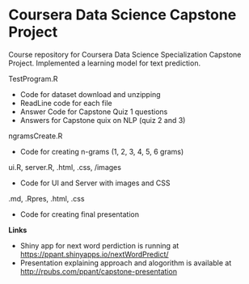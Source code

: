# Coursera Data Science Capstone Project
Course repository for Coursera Data Science Specialization Capstone Project. Implemented a learning model for text prediction.

TestProgram.R
* Code for dataset download and unzipping
* ReadLine code for each file
* Answer Code for Capstone Quiz 1 questions
* Answers for Capstone quix on NLP (quiz 2 and 3)

ngramsCreate.R
* Code for creating n-grams (1, 2, 3, 4, 5, 6 grams)

ui.R, server.R, .html, .css, /images
* Code for UI and Server with images and CSS

.md, .Rpres, .html, .css
* Code for creating final presentation 

**Links**
 * Shiny app for next word perdiction is running at https://ppant.shinyapps.io/nextWordPredict/
 * Presentation explaining approach and alogorithm is available at http://rpubs.com/ppant/capstone-presentation
